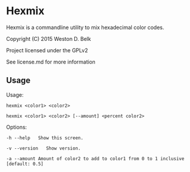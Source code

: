Hexmix
======

Hexmix is a commandline utility to mix hexadecimal color codes.

Copyright (C) 2015 Weston D. Belk

Project licensed under the GPLv2

See license.md for more information



Usage
-----
Usage:

    hexmix <color1> <color2>

    hexmix <color1> <color2> [--amount] <percent color2>


Options:

    -h --help   Show this screen.

    -v --version   Show version.

    -a --amount Amount of color2 to add to color1 from 0 to 1 inclusive [default: 0.5]